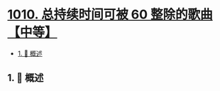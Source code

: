 # [1010. 总持续时间可被 60 整除的歌曲【中等】](https://github.com/Tdahuyou/TNotes.leetcode/tree/main/notes/1010.%20%E6%80%BB%E6%8C%81%E7%BB%AD%E6%97%B6%E9%97%B4%E5%8F%AF%E8%A2%AB%2060%20%E6%95%B4%E9%99%A4%E7%9A%84%E6%AD%8C%E6%9B%B2%E3%80%90%E4%B8%AD%E7%AD%89%E3%80%91)

<!-- region:toc -->

- [1. 📝 概述](#1--概述)

<!-- endregion:toc -->

## 1. 📝 概述

